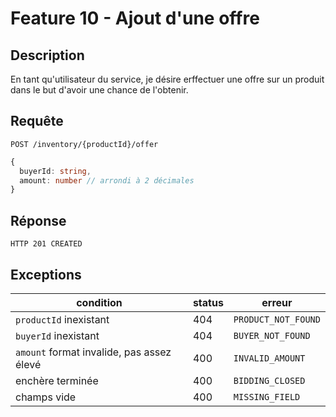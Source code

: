 # Feature 10 - Ajout d'une offre

## Description

En tant qu'utilisateur du service, je désire erffectuer une offre sur un produit dans le but d'avoir une chance de l'obtenir.

## Requête

`POST /inventory/{productId}/offer`

```ts
{
  buyerId: string,
  amount: number // arrondi à 2 décimales
}
```

## Réponse

`HTTP 201 CREATED`

## Exceptions

| condition                                 | status | erreur              |
| ----------------------------------------- | ------ | ------------------- |
| `productId` inexistant                    | 404    | `PRODUCT_NOT_FOUND` |
| `buyerId` inexistant                      | 404    | `BUYER_NOT_FOUND`   |
| `amount` format invalide, pas assez élevé | 400    | `INVALID_AMOUNT`    |
| enchère terminée                          | 400    | `BIDDING_CLOSED`    |
| champs vide                               | 400    | `MISSING_FIELD`     |
